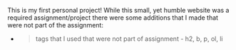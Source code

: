This is my first personal project!
While this small, yet humble website was a required assignment/project there were some additions that I made that were not part of the assignment:
- > tags that I used that were not part of assignment - h2, b, p, ol, li 
